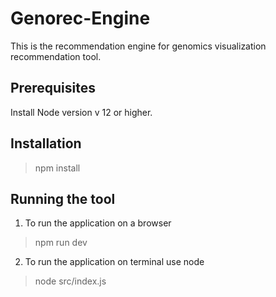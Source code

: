# Genorec-Engine
This is the recommendation engine for genomics visualization recommendation tool.

## Prerequisites

Install Node version v 12 or higher.

## Installation

> npm install

## Running the tool

1. To run the application on a browser
> npm run dev

2. To run the application on terminal use node
> node src/index.js
